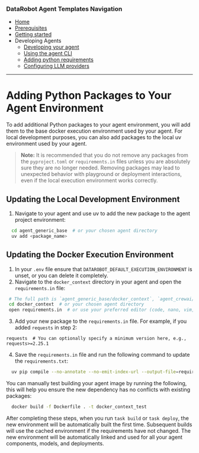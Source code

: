 ### DataRobot Agent Templates Navigation
- [Home](/README.md)
- [Prerequisites](/docs/getting-started-prerequisites.md)
- [Getting started](/docs/getting-started.md)
- Developing Agents
  - [Developing your agent](/docs/developing-agents.md)
  - [Using the agent CLI](/docs/developing-agents-cli.md)
  - [Adding python requirements](/docs/developing-agents-python-requirements.md)
  - [Configuring LLM providers](/docs/developing-agents-llm-providers.md)
---

# Adding Python Packages to Your Agent Environment
To add additional Python packages to your agent environment, you will add them to the base docker execution
environment used by your agent. For local development purposes, you can also add packages to the local
uv environment used by your agent.

> **Note:** It is recommended that you do not remove any packages from the `pyproject.toml` or `requirements.in` files
> unless you are absolutely sure they are no longer needed. Removing packages may lead to unexpected behavior with
> playground or deployment interactions, even if the local execution environment works correctly.

## Updating the Local Development Environment
1. Navigate to your agent and use uv to add the new package to the agent project environment:
```bash
  cd agent_generic_base  # or your chosen agent directory
  uv add <package_name>
```

## Updating the Docker Execution Environment
1. In your `.env` file ensure that `DATAROBOT_DEFAULT_EXECUTION_ENVIRONMENT` is unset, or you can delete it completely.
2. Navigate to the `docker_context` directory in your agent and open the `requirements.in` file:
```bash
 # The full path is `agent_generic_base/docker_context`, `agent_crewai/docker_context`, etc.
 cd docker_context  # or your chosen agent directory
 open requirements.in  # or use your preferred editor (code, nano, vim, etc.)
```
3. Add your new package to the `requirements.in` file. For example, if you added `requests` in step 2:
```plaintext
requests  # You can optionally specify a minimum version here, e.g., requests>=2.25.1
```
4. Save the `requirements.in` file and run the following command to update the `requirements.txt`:
```bash
  uv pip compile --no-annotate --no-emit-index-url --output-file=requirements.txt requirements.in
````

You can manually test building your agent image by running the following, this will help you ensure the new dependency
has no conflicts with existing packages:
```bash
  docker build -f Dockerfile . -t docker_context_test
```

After completing these steps, when you run `task build` or `task deploy`, the new environment will be automatically
built the first time. Subsequent builds will use the cached environment if the requirements have not changed. The new
environment will be automatically linked and used for all your agent components, models, and deployments.
